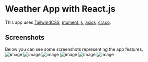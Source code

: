 # Weather App with React.js
This app uses [TailwindCSS](https://tailwindcss.com/), [moment.js](https://momentjs.com/), [axios](https://axios-http.com/), [craco](https://www.npmjs.com/package/@craco/craco).

## Screenshots
Below you can see some screenshots representing the app features.
![image](https://user-images.githubusercontent.com/19744901/140343506-c8221e66-acff-4cca-8a0a-84b0a0e40c16.png)
![image](https://user-images.githubusercontent.com/19744901/140343696-cad3000e-8bf2-43cc-bcd4-a34e833593f0.png)
![image](https://user-images.githubusercontent.com/19744901/140346700-e52d5bf3-28fd-4506-8eb1-8f73ca2accdc.png)
![image](https://user-images.githubusercontent.com/19744901/140346896-0214b42c-03fa-44d1-a6a9-bc050d1adf5e.png)
![image](https://user-images.githubusercontent.com/19744901/140347339-36a6e4fa-bb7b-46d0-a0d8-0cc54c4d4325.png)
![image](https://user-images.githubusercontent.com/19744901/140347520-b49b86e4-ed0f-4117-a84e-069adccbbd74.png)
